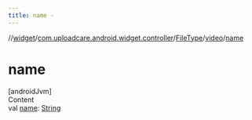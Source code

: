 ```yaml
---
title: name -
---
```

//[widget](../../../index.md)/[com.uploadcare.android.widget.controller](../../index.md)/[FileType](../index.md)/[video](index.md)/[name](name.md)



# name  
[androidJvm]  
Content  
val [name](name.md): [String](https://kotlinlang.org/api/latest/jvm/stdlib/kotlin/-string/index.html)  




